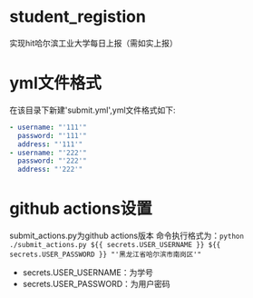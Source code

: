 # student_registion
实现hit哈尔滨工业大学每日上报（需如实上报）
# yml文件格式
在该目录下新建'submit.yml',yml文件格式如下:
```yaml
- username: "'111'"
  password: "'111'"
  address: "'111'"
- username: "'222'"
  password: "'222'"
  address: "'222'"
```
# github actions设置
submit_actions.py为github actions版本
命令执行格式为：`python ./submit_actions.py ${{ secrets.USER_USERNAME }} ${{ secrets.USER_PASSWORD }} "'黑龙江省哈尔滨市南岗区'"`
* secrets.USER_USERNAME：为学号
* secrets.USER_PASSWORD：为用户密码
